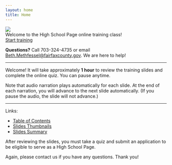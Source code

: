 ```yaml
---
layout: home
title: Home
---
```


<img class="hero-image" src="{{ site.url }}/assets/img/high-school-pages-small.jpg">

<div class="homepage-intro">
Welcome to the High School Page online training class!
</div>

<div>
<a class="homepage-button" href="./001">Start training</a>
</div>

**Questions?** Call 703-324-4735 or email Beth.Methfessel@fairfaxcounty.gov. We are here to help!

---

Welcome! It will take approximately **1 hour** to review the training slides and complete the online quiz. You can pause anytime.

Note that audio narration plays automatically for each slide. At the end of each narration, you will advance to the next slide automatically. (If you pause the audio, the slide will not advance.)

---

Links:
* <a href="./toc">Table of Contents</a>
* <a href="./thumbnails">Slides Thumbnails</a>
* <a href="./summary">Slides Summary</a>

After reviewing the slides, you must take a quiz and submit an application to be eligible to serve as a High School Page.

Again, please contact us if you have any questions. Thank you!